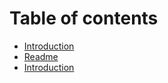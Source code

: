 # Table of contents

* [Introduction](README.md)
* [Readme](...md)
* [Introduction](introduction.md)


